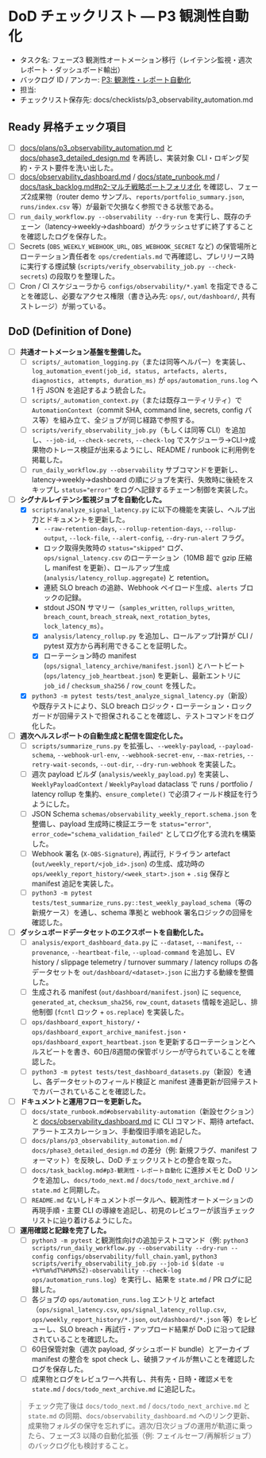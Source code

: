 # DoD チェックリスト — P3 観測性自動化

- タスク名: フェーズ3 観測性オートメーション移行（レイテンシ監視・週次レポート・ダッシュボード輸出）
- バックログ ID / アンカー: [P3: 観測性・レポート自動化](../task_backlog.md#p3-観測性・レポート自動化)
- 担当: <!-- operator_name -->
- チェックリスト保存先: docs/checklists/p3_observability_automation.md

## Ready 昇格チェック項目
- [ ] [docs/plans/p3_observability_automation.md](../plans/p3_observability_automation.md) と [docs/phase3_detailed_design.md](../phase3_detailed_design.md) を再読し、実装対象 CLI・ロギング契約・テスト要件を洗い出した。
- [ ] [docs/observability_dashboard.md](../observability_dashboard.md) / [docs/state_runbook.md](../state_runbook.md) / [docs/task_backlog.md#p2-マルチ戦略ポートフォリオ化](../task_backlog.md#p2-マルチ戦略ポートフォリオ化) を確認し、フェーズ2成果物（router demo サンプル、`reports/portfolio_summary.json`, `runs/index.csv` 等）が最新で欠損なく参照できる状態である。
- [ ] `run_daily_workflow.py --observability --dry-run` を実行し、既存のチェーン（latency→weekly→dashboard）がクラッシュせずに終了することを確認したログを保存した。
- [ ] Secrets (`OBS_WEEKLY_WEBHOOK_URL`, `OBS_WEBHOOK_SECRET` など) の保管場所とローテーション責任者を `ops/credentials.md` で再確認し、プレリリース時に実行する煙試験 (`scripts/verify_observability_job.py --check-secrets`) の段取りを整理した。
- [ ] Cron / CI スケジューラから `configs/observability/*.yaml` を指定できることを確認し、必要なアクセス権限（書き込み先: `ops/`, `out/dashboard/`, 共有ストレージ）が揃っている。

## DoD (Definition of Done)
- [ ] **共通オートメーション基盤を整備した。**
  - [ ] `scripts/_automation_logging.py`（または同等ヘルパー）を実装し、`log_automation_event(job_id, status, artefacts, alerts, diagnostics, attempts, duration_ms)` が `ops/automation_runs.log` へ 1 行 JSON を追記するよう統合した。
  - [ ] `scripts/_automation_context.py`（または既存ユーティリティ）で `AutomationContext`（commit SHA, command line, secrets, config パス等）を組み立て、全ジョブが同じ経路で参照する。
  - [ ] `scripts/verify_observability_job.py`（もしくは同等 CLI）を追加し、`--job-id`, `--check-secrets`, `--check-log` でスケジューラ→CLI→成果物のトレース検証が出来るようにし、README / runbook に利用例を掲載した。
  - [ ] `run_daily_workflow.py --observability` サブコマンドを更新し、latency→weekly→dashboard の順にジョブを実行、失敗時に後続をスキップし `status="error"` をログへ記録するチェーン制御を実装した。

- [ ] **シグナルレイテンシ監視ジョブを自動化した。**
  - [x] `scripts/analyze_signal_latency.py` に以下の機能を実装し、ヘルプ出力とドキュメントを更新した。
    - `--raw-retention-days`, `--rollup-retention-days`, `--rollup-output`, `--lock-file`, `--alert-config`, `--dry-run-alert` フラグ。
    - ロック取得失敗時の `status="skipped"` ログ、`ops/signal_latency.csv` のローテーション（10MB 超で gzip 圧縮し manifest を更新）、ロールアップ生成 (`analysis/latency_rollup.aggregate`) と retention。
    - 連続 SLO breach の追跡、Webhook ペイロード生成、`alerts` ブロックの記録。
    - stdout JSON サマリー（`samples_written`, `rollups_written`, `breach_count`, `breach_streak`, `next_rotation_bytes`, `lock_latency_ms`）。
    - [x] `analysis/latency_rollup.py` を追加し、ロールアップ計算が CLI / pytest 双方から再利用できることを証明した。
    - [x] ローテーション時の manifest (`ops/signal_latency_archive/manifest.jsonl`) とハートビート (`ops/latency_job_heartbeat.json`) を更新し、最新エントリに `job_id` / `checksum_sha256` / `row_count` を残した。
  - [x] `python3 -m pytest tests/test_analyze_signal_latency.py`（新設）や既存テストにより、SLO breach ロジック・ローテーション・ロックガードが回帰テストで担保されることを確認し、テストコマンドをログ化した。

- [ ] **週次ヘルスレポートの自動生成と配信を固定化した。**
  - [ ] `scripts/summarize_runs.py` を拡張し、`--weekly-payload`, `--payload-schema`, `--webhook-url-env`, `--webhook-secret-env`, `--max-retries`, `--retry-wait-seconds`, `--out-dir`, `--dry-run-webhook` を実装した。
  - [ ] 週次 payload ビルダ (`analysis/weekly_payload.py`) を実装し、`WeeklyPayloadContext` / `WeeklyPayload` dataclass で runs / portfolio / latency rollup を集約、`ensure_complete()` で必須フィールド検証を行うようにした。
  - [ ] JSON Schema `schemas/observability_weekly_report.schema.json` を整備し、payload 生成時に検証エラーを `status="error"`, `error_code="schema_validation_failed"` としてログ化する流れを構築した。
  - [ ] Webhook 署名 (`X-OBS-Signature`), 再試行, ドライラン artefact (`out/weekly_report/<job_id>.json`) の生成、成功時の `ops/weekly_report_history/<week_start>.json` + `.sig` 保存と manifest 追記を実装した。
  - [ ] `python3 -m pytest tests/test_summarize_runs.py::test_weekly_payload_schema`（等の新規ケース）を通し、schema 準拠と webhook 署名ロジックの回帰を確認した。

- [ ] **ダッシュボードデータセットのエクスポートを自動化した。**
  - [ ] `analysis/export_dashboard_data.py` に `--dataset`, `--manifest`, `--provenance`, `--heartbeat-file`, `--upload-command` を追加し、EV history / slippage telemetry / turnover summary / latency rollups の各データセットを `out/dashboard/<dataset>.json` に出力する動線を整備した。
  - [ ] 生成される manifest (`out/dashboard/manifest.json`) に `sequence`, `generated_at`, `checksum_sha256`, `row_count`, `datasets` 情報を追記し、排他制御 (`fcntl` ロック + `os.replace`) を実装した。
  - [ ] `ops/dashboard_export_history/`・`ops/dashboard_export_archive_manifest.json`・`ops/dashboard_export_heartbeat.json` を更新するローテーションとヘルスビートを書き、60日/8週間の保管ポリシーが守られていることを確認した。
  - [ ] `python3 -m pytest tests/test_dashboard_datasets.py`（新設）を通し、各データセットのフィールド検証と manifest 連番更新が回帰テストでカバーされていることを確認した。

- [ ] **ドキュメントと運用フローを更新した。**
  - [ ] `docs/state_runbook.md#observability-automation`（新設セクション）と [docs/observability_dashboard.md](../observability_dashboard.md) に CLI コマンド、期待 artefact、アラートエスカレーション、手動復旧手順を追記した。
  - [ ] `docs/plans/p3_observability_automation.md` / `docs/phase3_detailed_design.md` の差分（例: 新規フラグ、manifest フォーマット）を反映し、DoD チェックリストとの整合を取った。
  - [ ] `docs/task_backlog.md#p3-観測性・レポート自動化` に進捗メモと DoD リンクを追加し、`docs/todo_next.md` / `docs/todo_next_archive.md` / `state.md` と同期した。
  - [ ] `README.md` ないしドキュメントポータルへ、観測性オートメーションの再現手順・主要 CLI の導線を追記し、初見のレビュワーが該当チェックリストに辿り着けるようにした。

- [ ] **運用確認と記録を完了した。**
  - [ ] `python3 -m pytest` と観測性向けの追加テストコマンド（例: `python3 scripts/run_daily_workflow.py --observability --dry-run --config configs/observability/full_chain.yaml`, `python3 scripts/verify_observability_job.py --job-id $(date -u +%Y%m%dT%H%M%SZ)-observability --check-log ops/automation_runs.log`）を実行し、結果を `state.md` / PR ログに記録した。
  - [ ] 各ジョブの `ops/automation_runs.log` エントリと artefact（`ops/signal_latency.csv`, `ops/signal_latency_rollup.csv`, `ops/weekly_report_history/*.json`, `out/dashboard/*.json` 等）をレビューし、SLO breach・再試行・アップロード結果が DoD に沿って記録されていることを確認した。
  - [ ] 60日保管対象（週次 payload, ダッシュボード bundle）とアーカイブ manifest の整合を spot check し、破損ファイルが無いことを確認したログを保存した。
  - [ ] 成果物とログをレビュワーへ共有し、共有先・日時・確認メモを `state.md` / `docs/todo_next_archive.md` に追記した。

> チェック完了後は `docs/todo_next.md` / `docs/todo_next_archive.md` と `state.md` の同期、`docs/observability_dashboard.md` へのリンク更新、成果物フォルダの保守を忘れずに。週次/日次ジョブの運用が軌道に乗ったら、フェーズ3 以降の自動化拡張（例: フェイルセーフ/再解析ジョブ）のバックログ化も検討すること。
